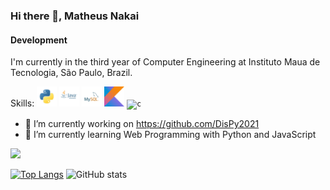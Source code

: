 ### Hi there 👋, Matheus Nakai
#### Development
I'm currently in the third year of Computer Engineering at Instituto Maua de Tecnologia, São Paulo, Brazil.

Skills: 
<code><img height="32" src="https://raw.githubusercontent.com/github/explore/80688e429a7d4ef2fca1e82350fe8e3517d3494d/topics/python/python.png" alt="Python"/></code>
<code><img height="32" src="https://raw.githubusercontent.com/github/explore/80688e429a7d4ef2fca1e82350fe8e3517d3494d/topics/java/java.png" alt="Java"/></code>
<code><img height="32" src="https://raw.githubusercontent.com/github/explore/80688e429a7d4ef2fca1e82350fe8e3517d3494d/topics/mysql/mysql.png" alt="MySQL"/></code>
<code><img height="32" src="https://raw.githubusercontent.com/github/explore/80688e429a7d4ef2fca1e82350fe8e3517d3494d/topics/kotlin/kotlin.png" alt="Kotlin"/></code>
<code><img height="32" src="https://cdn.iconscout.com/icon/free/png-512/c-programming-569564.png" alt="c"/></code>



- 🔭 I’m currently working on https://github.com/DisPy2021 
- 🌱 I’m currently learning Web Programming with Python and JavaScript


<a href="https://www.linkedin.com/in/matheus-nakai-36051a182/" alt="Linkedin">
  <img src="https://img.shields.io/badge/-Linkedin-0e76a8?style=flat-square&logo=Linkedin&logoColor=white&link=www.linkedin.com/in/matheus-nakai-36051a182/" /></a>

[![Top Langs](https://github-readme-stats.vercel.app/api/top-langs/?username=MatheusNakai)](https://github.com/anuraghazra/github-readme-stats)   ![GitHub stats](https://github-readme-stats.vercel.app/api?username=MatheusNakai&show_icons=true)  

